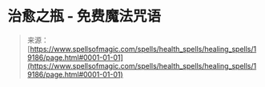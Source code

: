 <!--yml

分类：未分类

日期：2024年06月12日 19:00:57

-->

# 治愈之瓶 - 免费魔法咒语

> 来源：[https://www.spellsofmagic.com/spells/health_spells/healing_spells/19186/page.html#0001-01-01](https://www.spellsofmagic.com/spells/health_spells/healing_spells/19186/page.html#0001-01-01)
